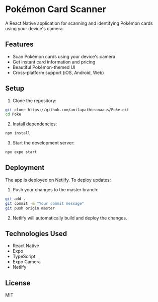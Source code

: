# Pokémon Card Scanner

A React Native application for scanning and identifying Pokémon cards using your device's camera.

## Features

- Scan Pokémon cards using your device's camera
- Get instant card information and pricing
- Beautiful Pokémon-themed UI
- Cross-platform support (iOS, Android, Web)

## Setup

1. Clone the repository:
```bash
git clone https://github.com/amilapathiranaaus/Poke.git
cd Poke
```

2. Install dependencies:
```bash
npm install
```

3. Start the development server:
```bash
npx expo start
```

## Deployment

The app is deployed on Netlify. To deploy updates:

1. Push your changes to the master branch:
```bash
git add .
git commit -m "Your commit message"
git push origin master
```

2. Netlify will automatically build and deploy the changes.

## Technologies Used

- React Native
- Expo
- TypeScript
- Expo Camera
- Netlify

## License

MIT
